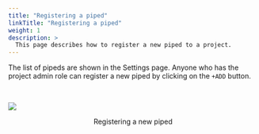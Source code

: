 ```yaml
---
title: "Registering a piped"
linkTitle: "Registering a piped"
weight: 1
description: >
  This page describes how to register a new piped to a project.
---
```


The list of pipeds are shown in the Settings page. Anyone who has the project admin role can register a new piped by clicking on the `+ADD` button.

<br>

![](/images/settings-add-piped.png)
<p style="text-align: center;">
Registering a new piped
</p>
